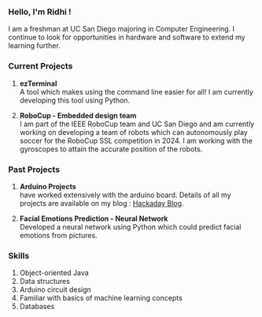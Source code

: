 ### Hello, I'm Ridhi !

I am a freshman at UC San Diego majoring in Computer Engineering. I continue to look for opportunities in hardware and software to extend my learning further.

### Current Projects

1. **ezTerminal**   
 A tool which makes using the command line easier for all! I am currently developing this tool using Python.
    
3. **RoboCup - Embedded design team**   
 I am part of the IEEE RoboCup team and UC San Diego and am currently working on developing a team of robots which can autonomously play soccer for the RoboCup SSL competition in 2024. I am working with the gyroscopes to attain the accurate position of the robots.

### Past Projects

1. **Arduino Projects**   
have worked extensively with the arduino board. Details of all my projects are available on my blog : [Hackaday Blog](https://hackaday.io/XtremeTech).

3. **Facial Emotions Prediction - Neural Network**   
   Developed a neural network using Python which could predict facial emotions from pictures.


### Skills

1. Object-oriented Java
3. Data structures
4. Arduino circuit design
5. Familiar with basics of machine learning concepts
6. Databases

   




